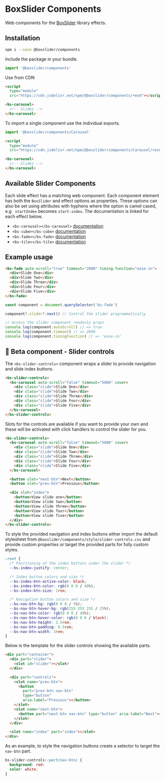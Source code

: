 # BoxSlider Components

Web components for the [BoxSlider](https://github.com/p-m-p/slider) library effects.

## Installation

```sh
npm i --save @boxslider/components
```

Include the package in your bundle.

```ts
import '@boxslider/components'
```

Use from CDN

```html
<script
  type="module"
  src="https://cdn.jsdelivr.net/npm/@boxslider/components/+esm"></script>

<bs-carousel>
  <!-- Slides -->
</bs-carousel>
```

To import a single component use the individual exports.

```ts
import '@boxslider/components/Carousel'
```

```html
<script
  type="module"
  src="https://cdn.jsdelivr.net/npm/@boxslider/components/Carousel/+esm"></script>

<bs-carousel>
  <!-- Slides -->
</bs-carousel>
```

## Available Slider Components

Each slide effect has a matching web component. Each component element has both the `BoxSlider`
and effect options as properties. These options can also be set using attributes with hyphens
where the option is camel cased, e.g ` startIndex` becomes `start-index`.
The documentation is linked for each effect below.

- `<bs-carousel></bs-carousel>` [documentation](https://github.com/p-m-p/slider#carouselslider)
- `<bs-cube></bs-cube>` [documentation](https://github.com/p-m-p/slider#cubeslider)
- `<bs-fade></bs-fade>` [documentation](https://github.com/p-m-p/slider#fadeslider)
- `<bs-tile></bs-tile>` [documentation](https://github.com/p-m-p/slider#tileslider)

## Example usage

```html
<bs-fade auto-scroll="true" timeout="2000" timing-function="ease-in">
  <div>Slide One</div>
  <div>Slide Two</div>
  <div>Slide Three</div>
  <div>Slide Four</div>
  <div>Slide Five</div>
</bs-fade>
```

```ts
const component = document.querySelector('bs-fade')

component?.slider?.next() // Control the slider programmatically

// Access the slider component readonly props
console.log(component.autoScroll) // => true
console.log(component.timeout) // => 2000
console.log(component.timingFunction) // => 'ease-in'
```

## 🧰 Beta component - Slider controls

The `<bs-slider-controls>` component wraps a slider to provide navigation
and slide index buttons.

```html
<bs-slider-controls>
  <bs-carousel auto-scroll="false" timeout="5000" cover>
    <div class="slide">Slide One</div>
    <div class="slide">Slide Two</div>
    <div class="slide">Slide Three</div>
    <div class="slide">Slide Four</div>
    <div class="slide">Slide Five</div>
  </bs-carousel>
</bs-slider-controls>
```

Slots for the controls are available if you want to provide your own and
these will be activated with click handlers to control the slider for you.

```html
<bs-slider-controls>
  <bs-carousel auto-scroll="false" timeout="5000" cover>
    <div class="slide">Slide One</div>
    <div class="slide">Slide Two</div>
    <div class="slide">Slide Three</div>
    <div class="slide">Slide Four</div>
    <div class="slide">Slide Five</div>
  </bs-carousel>

  <button slot="next-btn">Next</button>
  <button slot="prev-btn">Previous</button>

  <div slot="index">
    <button>View slide one</button>
    <button>View slide two</button>
    <button>View slide three</button>
    <button>View slide four</button>
    <button>View slide five</button>
  </div>
</bs-slider-controls>
```

To style the provided navigation and index buttons either import the default
stylesheet from `@boxslider/components/style/slider-controls.css` and provide
custom properties or target the provided parts for fully custom styles.

```css
:root {
  /* Positioning of the index buttons under the slider */
  --bs-index-justify: center;

  /* Index button colors and size */
  --bs-index-btn-active-color: black;
  --bs-index-btn-color: rgb(0 0 0 / 40%);
  --bs-index-btn-size: 1rem;

  /* Navigation button colors and size */
  --bs-nav-btn-bg: rgb(0 0 0 / 5%);
  --bs-nav-btn-hover-bg: rgb(255 255 255 / 25%);
  --bs-nav-btn-color: rgb(0 0 0 / 40%);
  --bs-nav-btn-hover-color: rgb(0 0 0 / black);
  --bs-nav-btn-height: 2.5rem;
  --bs-nav-btn-padding: 0.5rem;
  --bs-nav-btn-width: 3rem;
}
```

Below is the template for the slider controls showing the available parts.

```html
<div part="container">
  <div part="slider">
    <slot id="slider"></slot>
  </div>

  <div part="controls">
    <slot name="prev-btn">
      <button
        part="prev-btn nav-btn"
        type="button"
        aria-label="Previous"></button>
    </slot>
    <slot name="next-btn">
      <button part="next-btn nav-btn" type="button" aria-label="Next"></button>
    </slot>
  </div>

  <slot name="index" part="index"></slot>
</div>
```

As an example, to style the navigation buttons create a selector to target
the `nav-btn` part.

```css
bs-slider-controls::part(nav-btn) {
  background: red;
  color: white;
}
```
